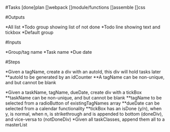 #Tasks
[done]plan
[]webpack
[]module/functions
[]assemble
[]css

#Outputs

*All list
*Todo group showing list of not done
*Todo line showing text and tickbox
*Default group

#Inputs

*Group/tag name
*Task name
*Due date

#Steps

*Given a tagName, create a div with an autoId, this div will hold tasks later
**autoId to be generated by an idCounter
**A tagName can be non-unique, and but cannot be blank

*Given a taskName, tagName, dueDate, create div with a tickBox
**taskName can be non-unique, and but cannot be blank
**tagName to be selected from a radioButton of existingTagNames array
**dueDate can be selected from a calendar functionality
**tickBox has an isDone (y/n), when y, is normal, when n, is strikethrough and is appended to bottom (doneDiv), and vice-versa to (notDoneDiv)
*Given all taskClasses, append them all to a masterList

